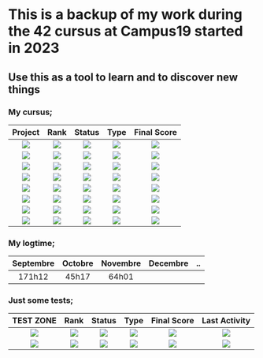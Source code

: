 # This is a backup of my work during the 42 cursus at Campus19 started in 2023
## Use this as a tool to learn and to discover new things

### My cursus;
| Project | Rank | Status | Type | Final Score |
| :---: | :---: | :---: | :---: | :---: |
| [<img src="https://img.shields.io/badge/CPiscine_Reloaded-grey?style=for-the-badge&labelcolor=white"/>](https://github.com/SydenX/42Stud/tree/main/CPiscine-Reloaded) | <img src="https://img.shields.io/badge/none-darkgrey?style=plasticc"/> | <img src="https://img.shields.io/badge/Done-success?style=flat-square" /> | <img src="https://img.shields.io/badge/C & Shell-darkblue?style=plasticc&labelcolor=grey" /> | <img src="https://img.shields.io/badge/100%20%2F%20100-ccff66?style=flat-square" /> |
| [<img src="https://img.shields.io/badge/Libft-grey?style=for-the-badge&labelcolor=white"/>](https://github.com/SydenX/00-Libft) | <img src="https://img.shields.io/badge/00-006666?style=plasticc"/> | <img src="https://img.shields.io/badge/Done-success?style=flat-square" /> | <img src="https://img.shields.io/badge/C-blue?style=plasticc&labelcolor=grey" /> | <img src="https://img.shields.io/badge/★%20122%20%2F%20100%20★-gold?style=flat-square" /> |
| [<img src="https://img.shields.io/badge/get_next_line-grey?style=for-the-badge&labelcolor=white"/>](https://github.com/SydenX/01-get_next_line) | <img src="https://img.shields.io/badge/01-006600?style=plasticc"/> | <img src="https://img.shields.io/badge/Done-success?style=flat-square" /> | <img src="https://img.shields.io/badge/C-blue?style=plasticc&labelcolor=grey" /> | <img src="https://img.shields.io/badge/★%20125%20%2F%20100%20★-gold?style=flat-square" /> |
| [<img src="https://img.shields.io/badge/ft_printf-grey?style=for-the-badge&labelcolor=white"/>](https://github.com/SydenX/01-printf) | <img src="https://img.shields.io/badge/01-006600?style=plasticc"/> | <img src="https://img.shields.io/badge/Done-success?style=flat-square" /> | <img src="https://img.shields.io/badge/C-blue?style=plasticc&labelcolor=grey" /> | <img src="https://img.shields.io/badge/★%20108%20%2F%20100%20★-gold?style=flat-square" /> |
| [<img src="https://img.shields.io/badge/Born2beroot-grey?style=for-the-badge&labelcolor=white"/>](https://github.com/SydenX/42Stud) | <img src="https://img.shields.io/badge/01-006600?style=plasticc"/> | <img src="https://img.shields.io/badge/Done-success?style=flat-square" /> | <img src="https://img.shields.io/badge/Shell%20&%20VM-grey?style=plasticc&labelcolor=grey" /> | <img src="https://img.shields.io/badge/★%20125%20%2F%20100%20★-gold?style=flat-square" /> |
| [<img src="https://img.shields.io/badge/minitalk-grey?style=for-the-badge&labelcolor=white"/>](https://github.com/SydenX/02-minitalk) | <img src="https://img.shields.io/badge/02-3366cc?style=plasticc"/> | <img src="https://img.shields.io/badge/Done-success?style=flat-square" /> | <img src="https://img.shields.io/badge/C-blue?style=plasticc&labelcolor=grey" /> | <img src="https://img.shields.io/badge/100%20%2F%20100-ccff66?style=flat-square" /> |
| [<img src="https://img.shields.io/badge/push_swap-grey?style=for-the-badge&labelcolor=white"/>](https://github.com/SydenX/02-push_swap) | <img src="https://img.shields.io/badge/02-3366cc?style=plasticc"/> | <img src="https://img.shields.io/badge/Done-success?style=flat-square" /> | <img src="https://img.shields.io/badge/C-blue?style=plasticc&labelcolor=grey" /> | <img src="https://img.shields.io/badge/90%20%2F%20100-ccff66?style=flat-square" /> |
| [<img src="https://img.shields.io/badge/so_long-grey?style=for-the-badge&labelcolor=white"/>](https://github.com/SydenX/02-so_long) | <img src="https://img.shields.io/badge/02-3366cc?style=plasticc"/> | <img src="https://img.shields.io/badge/Done-success?style=flat-square" /> | <img src="https://img.shields.io/badge/C-blue?style=plasticc&labelcolor=grey" /> | <img src="https://img.shields.io/badge/★%20110%20%2F%20100%20★-gold?style=flat-square" /> |

### My logtime;
| Septembre | Octobre | Novembre | Decembre | .. |
| :---: | :---: | :---: | :---: | :---: |
| 171h12 | 45h17 | 64h01 | |

### Just some tests;
| TEST ZONE | Rank | Status | Type | Final Score | Last Activity |
| :---: | :---: | :---: | :---: | :---: | :---: |
| [<img src="https://img.shields.io/badge/test 1-grey?style=for-the-badge&labelcolor=white"/>](https://github.com/SydenX/42Stud) | <img src="https://img.shields.io/badge/T-ff9966?style=plasticc"/> | <img src="https://img.shields.io/badge/In%20Progress-orange?style=flat-square" /> | <img src="https://img.shields.io/badge/C-blue?style=plasticc&labelcolor=grey" /> | <img src="https://img.shields.io/badge/★%20120%20%2F%20100%20★-gold?style=flat-square " /> | <img src="https://img.shields.io/github/last-commit/SydenX/42Stud?label=&style=flat-square" /> |
| [<img src="https://img.shields.io/badge/so_long le test-grey?style=for-the-badge&labelcolor=white"/>](https://github.com/SydenX/42Stud) | <img src="https://img.shields.io/badge/T-ff9966?style=plasticc"/> | <img src="https://img.shields.io/badge/Done-success?style=flat-square" /> | <img src="https://img.shields.io/badge/C-blue?style=plasticc&labelcolor=grey" /> | <img src="https://img.shields.io/badge/80%20%2F%20100-ccff66?style=flat-square" /> | <img src="https://img.shields.io/github/last-commit/SydenX/42Stud?label=&style=flat-square" /> |
